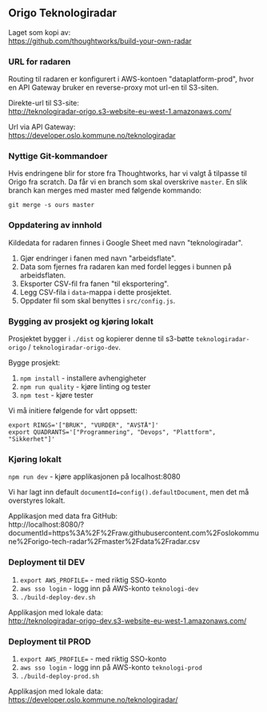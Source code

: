 ## Origo Teknologiradar

Laget som kopi av:\
https://github.com/thoughtworks/build-your-own-radar

### URL for radaren

Routing til radaren er konfigurert i AWS-kontoen "dataplatform-prod", hvor en API Gateway bruker en reverse-proxy mot
url-en til S3-siten.

Direkte-url til S3-site:\
http://teknologiradar-origo.s3-website-eu-west-1.amazonaws.com/

Url via API Gateway:\
https://developer.oslo.kommune.no/teknologiradar

### Nyttige Git-kommandoer

Hvis endringene blir for store fra Thoughtworks, har vi valgt å tilpasse til Origo fra scratch. Da får vi en branch
som skal overskrive `master`. En slik branch kan merges med master med følgende kommando:

    git merge -s ours master

### Oppdatering av innhold

Kildedata for radaren finnes i Google Sheet med navn "teknologiradar".

1. Gjør endringer i fanen med navn "arbeidsflate".
2. Data som fjernes fra radaren kan med fordel legges i bunnen på arbeidsflaten.
3. Eksporter CSV-fil fra fanen "til eksportering".
4. Legg CSV-fila i `data`-mappa i dette prosjektet.
5. Oppdater fil som skal benyttes i `src/config.js`.

### Bygging av prosjekt og kjøring lokalt

Prosjektet bygger i `./dist` og kopierer denne til s3-bøtte `teknologiradar-origo` / `teknologiradar-origo-dev`.

Bygge prosjekt:

1. `npm install` - installere avhengigheter
2. `npm run quality` - kjøre linting og tester
3. `npm test` - kjøre tester

Vi må initiere følgende for vårt oppsett:

    export RINGS='["BRUK", "VURDER", "AVSTÅ"]'
    export QUADRANTS='["Programmering", "Devops", "Plattform", "Sikkerhet"]'

### Kjøring lokalt

`npm run dev` - kjøre applikasjonen på localhost:8080

Vi har lagt inn default `documentId=config().defaultDocument`, men det må overstyres lokalt.

Applikasjon med data fra GitHub:\
http://localhost:8080/?documentId=https%3A%2F%2Fraw.githubusercontent.com%2Foslokommune%2Forigo-tech-radar%2Fmaster%2Fdata%2Fradar.csv

### Deployment til DEV

1. `export AWS_PROFILE=` - med riktig SSO-konto
2. `aws sso login` - logg inn på AWS-konto `teknologi-dev`
3. `./build-deploy-dev.sh`

Applikasjon med lokale data:\
http://teknologiradar-origo-dev.s3-website-eu-west-1.amazonaws.com/

### Deployment til PROD

1. `export AWS_PROFILE=` - med riktig SSO-konto
2. `aws sso login` - logg inn på AWS-konto `teknologi-prod`
3. `./build-deploy-prod.sh`

Applikasjon med lokale data:\
https://developer.oslo.kommune.no/teknologiradar/
